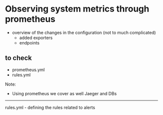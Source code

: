 # Observing system metrics through prometheus

- overview of the changes in the configuration (not to much complicated)
  - added exporters
  - endpoints

## to check
- prometheus.yml
- rules.yml


Note:
- Using prometheus we cover as well Jaeger and DBs


---

rules.yml - defining the rules related to alerts